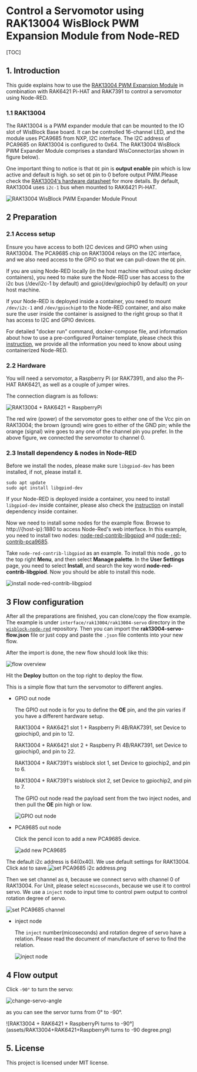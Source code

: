 #  Control a Servomotor using RAK13004 WisBlock PWM Expansion Module from Node-RED 

[TOC]

## 1. Introduction

This guide explains how to use the [RAK13004 PWM Expansion Module](https://store.rakwireless.com/products/pwm-expansion-module-rak13004?_pos=1&_sid=620300979&_ss=r) in combination with RAK6421 Pi-HAT and RAK7391 to control a servomotor using Node-RED.

### 1.1  RAK13004

The RAK13004 is a PWM expander module that can be mounted to the IO slot of WisBlock Base board. It can be controlled 16-channel LED, and the module uses PCA9685 from NXP, I2C interface. The I2C address of PCA9685 on RAK13004 is configured to 0x64. The RAK13004 WisBlock PWM Expander Module comprises a standard WisConnector(as shown in figure below). 

One important thing to notice is that `OE`  pin is **output enable** pin which is low active and default is high. so set `OE` pin to 0 before output PWM.Please check the [RAK13004‘s hardware datasheet](https://docs.rakwireless.com/Product-Categories/WisBlock/RAK13004/Datasheet/#hardware) for more details. By default, RAK13004 uses `i2c-1` bus when mounted to RAK6421 Pi-HAT. 

![RAK13004 WisBlock PWM Expander Module Pinout](assets/rak13004_pinout.svg)



## 2 Preparation


### 2.1 Access setup

Ensure you have access to both I2C devices and GPIO when using RAK13004. The PCA9685 chip on RAK13004 relays on the I2C interface, and we also need access to the GPIO so that we can pull-down the `OE` pin.

If you are using Node-RED locally (in the host machine without using docker containers), you need to make sure the Node-RED user has access to the i2c bus (/dev/i2c-1 by default) and gpio(/dev/gpiochip0 by default) on your host machine. 

If your Node-RED is deployed inside a container, you need to mount `/dev/i2c-1` and `/dev/gpiochip0` to the Node-RED container, and also make sure the user inside the container is assigned to the right group so that it has access to I2C and GPIO devices. 

For detailed "docker run" command, docker-compose file, and information about how to use a pre-configured Portainer template, please check this [instruction](path-to-the-common-README), we provide all the information you need to know about using containerized Node-RED. 

### 2.2 Hardware

You will need a servomotor, a Raspberry Pi (or RAK7391), and also the Pi-HAT RAK6421, as well as a couple of jumper wires. 

The connection diagram is as follows:

![RAK13004 + RAK6421 + RaspberryPi](assets/RAK13004+RAK6421+RaspberryPi.png)

The red wire (power) of the servomotor goes to either one of the Vcc pin on RAK13004; the brown (ground) wire goes to either of the GND pin; while the orange (signal) wire goes to any one of the channel pin you prefer. In the above figure, we connected the servomotor to channel 0.

### 2.3 Install dependency & nodes in Node-RED

Before we install the nodes, please make sure `libgpiod-dev` has been installed, if not, please install it.

```
sudo apt update
sudo apt install libgpiod-dev
```

If your Node-RED is deployed inside a container, you need to install `libgpiod-dev` inside container, please also check the [instruction](path-to-the-common-README) on install dependency inside container.

Now we need to install some nodes for the example flow. Browse to http://{host-ip}:1880 to access Node-Red's web interface. In this example, you need to install two nodes: [node-red-contrib-libgpiod](https://flows.nodered.org/node/node-red-contrib-libgpiod) and [node-red-contrib-pca9685](https://flows.nodered.org/node/node-red-contrib-pca9685).

Take `node-red-contrib-libgpiod` as an example. To install this node , go to the top right **Menu**, and then select **Manage palette**. In the **User Settings** page, you need to select **Install**, and search the key word **node-red-contrib-libgpiod**. Now you should be able to install this node.

![install node-red-contrib-libgpiod](assets/install-node.png)

## 3 Flow configuration

After all the preparations are finished, you can clone/copy the flow example. The example is under `interface/rak13004/rak13004-servo` directory in the [`wisblock-node-red`](https://git.rak-internal.net/product-rd/gateway/wis-developer/rak7391/wisblock-node-red/-/tree/dev/) repository. Then you can import the **rak13004-servo-flow.json** file or just copy and paste the `.json` file contents into your new flow.

After the import is done, the new flow should look like this:

![flow overview](assets/flow-overview.png)

Hit the **Deploy** button on the top right to deploy the flow.

This is a simple flow that turn the servomotor to different angles. 



* GPIO out node

  The GPIO out node is for you to define the **OE** pin, and the pin varies if you have a different hardware setup. 
  
  RAK13004 + RAK6421 slot 1 + Raspberry Pi 4B/RAK7391, set Device to gpiochip0, and pin to 12.

  RAK13004 + RAK6421 slot 2 + Raspberry Pi 4B/RAK7391, set Device to gpiochip0, and pin to 22.

  RAK13004 + RAK7391's wisblock slot 1, set Device to gpiochip2, and pin to 6.
  
  RAK13004 + RAK7391's wisblock slot 2, set Device to gpiochip2, and pin to 7.

  The GPIO out node read the payload sent from the two inject nodes, and then pull the **OE** pin high or low.

  ![GPIO out node](assets/GPIO-out-node.png)
* PCA9685 out node

  Click the pencil icon to add a new PCA9685 device.

  ![add new PCA9685](assets/add-new-PCA9685.png)



The default i2c address is 64(0x40). We use default settings for RAK13004. Click `Add` to save.![set PCA9685 i2c address.png](assets/set-PCA9685-i2c-address.png)

Then we set channel as `0`, because we connect servo with channel 0 of RAK13004. For Unit, please select `micoseconds`, because we use it to control servo. We use a `inject` node to input time to control pwm output to control rotation degree of servo.

![set PCA9685 channel](assets/set-PCA9685-channel.png)

* inject node

  The `inject` number(micoseconds) and rotation degree of servo have a relation. Please read the document of manufacture of servo to find the relation.

  ![inject node](assets/inject-nodes.png)

## 4 Flow output

Click `-90°` to turn the servo:

![change-servo-angle](assets/change-servo-angle.png)

as you can see the servor turns from 0° to -90°.

![RAK13004 + RAK6421 + RaspberryPi turns to -90°](assets/RAK13004+RAK6421+RaspberryPi turns to -90 degree.png)

## 5. License

This project is licensed under MIT license.

